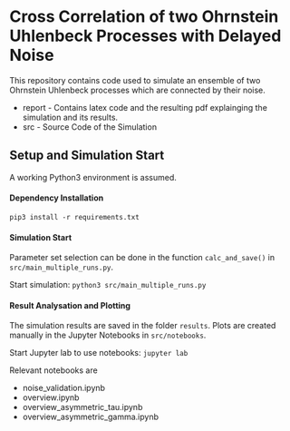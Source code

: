 # Cross Correlation of two Ohrnstein Uhlenbeck Processes with Delayed Noise
This repository contains code used to simulate an ensemble of two Ohrnstein Uhlenbeck processes which are connected by their noise.

- report - Contains latex code and the resulting pdf explainging the simulation and its results.
- src - Source Code of the Simulation


## Setup and Simulation Start
A working Python3 environment is assumed.

####  Dependency Installation
``pip3 install -r requirements.txt``

#### Simulation Start
Parameter set selection can be done in the function `calc_and_save()` in `src/main_multiple_runs.py`.

Start simulation:
```python3 src/main_multiple_runs.py```

#### Result Analysation and Plotting
The simulation results are saved in the folder `results`.
Plots are created manually in the Jupyter Notebooks in `src/notebooks`.

Start Jupyter lab to use notebooks:
```jupyter lab```

Relevant notebooks are
- noise_validation.ipynb
- overview.ipynb
- overview_asymmetric_tau.ipynb
- overview_asymmetric_gamma.ipynb
